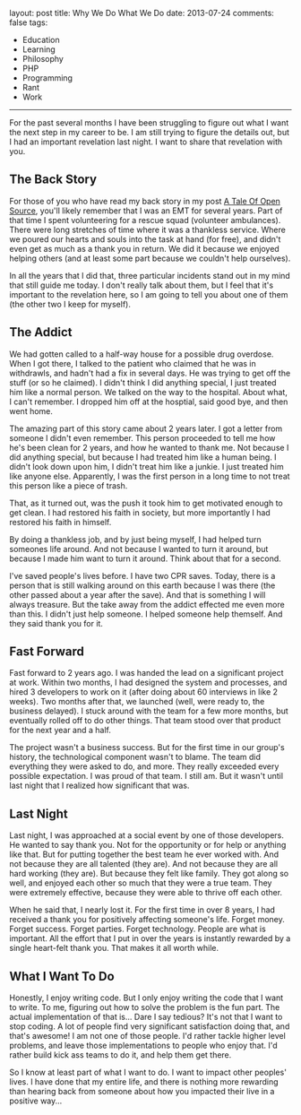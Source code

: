 layout: post
title: Why We Do What We Do
date: 2013-07-24
comments: false
tags:
- Education
- Learning
- Philosophy
- PHP
- Programming
- Rant
- Work
---

For the past several months I have been struggling to figure out what I want the next step in my career to be. I am still trying to figure the details out, but I had an important revelation last night. I want to share that revelation with you.
<!--more-->

## The Back Story

For those of you who have read my back story in my post [A Tale Of Open Source](http://blog.ircmaxell.com/2012/07/tale-of-open-source.html), you'll likely remember that I was an EMT for several years. Part of that time I spent volunteering for a rescue squad (volunteer ambulances). There were long stretches of time where it was a thankless service. Where we poured our hearts and souls into the task at hand (for free), and didn't even get as much as a thank you in return. We did it because we enjoyed helping others (and at least some part because we couldn't help ourselves).

In all the years that I did that, three particular incidents stand out in my mind that still guide me today. I don't really talk about them, but I feel that it's important to the revelation here, so I am going to tell you about one of them (the other two I keep for myself).

## The Addict

We had gotten called to a half-way house for a possible drug overdose. When I got there, I talked to the patient who claimed that he was in withdrawls, and hadn't had a fix in several days. He was trying to get off the stuff (or so he claimed). I didn't think I did anything special, I just treated him like a normal person. We talked on the way to the hospital. About what, I can't remember. I dropped him off at the hosptial, said good bye, and then went home.

The amazing part of this story came about 2 years later. I got a letter from someone I didn't even remember. This person proceeded to tell me how he's been clean for 2 years, and how he wanted to thank me. Not because I did anything special, but because I had treated him like a human being. I didn't look down upon him, I didn't treat him like a junkie. I just treated him like anyone else. Apparently, I was the first person in a long time to not treat this person like a piece of trash.

That, as it turned out, was the push it took him to get motivated enough to get clean. I had restored his faith in society, but more importantly I had restored his faith in himself.

By doing a thankless job, and by just being myself, I had helped turn someones life around. And not because I wanted to turn it around, but because I made him want to turn it around. Think about that for a second.

I've saved people's lives before. I have two CPR saves. Today, there is a person that is still walking around on this earth because I was there (the other passed about a year after the save). And that is something I will always treasure. But the take away from the addict effected me even more than this. I didn't just help someone. I helped someone help themself. And they said thank you for it.

## Fast Forward

Fast forward to 2 years ago. I was handed the lead on a significant project at work. Within two months, I had designed the system and processes, and hired 3 developers to work on it (after doing about 60 interviews in like 2 weeks). Two months after that, we launched (well, were ready to, the business delayed). I stuck around with the team for a few more months, but eventually rolled off to do other things. That team stood over that product for the next year and a half.

The project wasn't a business success. But for the first time in our group's history, the technological component wasn't to blame. The team did everything they were asked to do, and more. They really exceeded every possible expectation. I was proud of that team. I still am. But it wasn't until last night that I realized how significant that was.

## Last Night

Last night, I was approached at a social event by one of those developers. He wanted to say thank you. Not for the opportunity or for help or anything like that. But for putting together the best team he ever worked with. And not because they are all talented (they are). And not because they are all hard working (they are). But because they felt like family. They got along so well, and enjoyed each other so much that they were a true team. They were extremely effective, because they were able to thrive off each other.

When he said that, I nearly lost it. For the first time in over 8 years, I had received a thank you for positively affecting someone's life. Forget money. Forget success. Forget parties. Forget technology. People are what is important. All the effort that I put in over the years is instantly rewarded by a single heart-felt thank you. That makes it all worth while.

## What I Want To Do

Honestly, I enjoy writing code. But I only enjoy writing the code that I want to write. To me, figuring out how to solve the problem is the fun part. The actual implementation of that is... Dare I say tedious? It's not that I want to stop coding. A lot of people find very significant satisfaction doing that, and that's awesome! I am not one of those people. I'd rather tackle higher level problems, and leave those implementations to people who enjoy that. I'd rather build kick ass teams to do it, and help them get there.

So I know at least part of what I want to do. I want to impact other peoples' lives. I have done that my entire life, and there is nothing more rewarding than hearing back from someone about how you impacted their live in a positive way...
